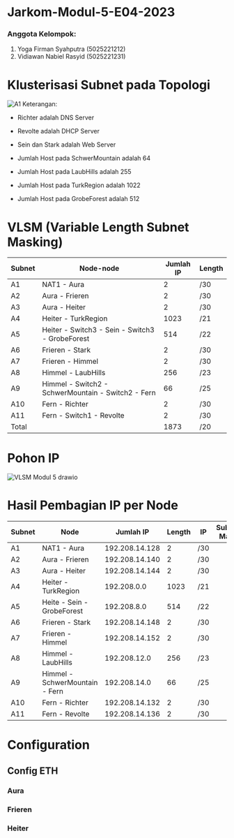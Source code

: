 # Jarkom-Modul-5-E04-2023

### Anggota Kelompok:
1. Yoga Firman Syahputra (5025221212)
2. Vidiawan Nabiel Rasyid (5025221231)


# Klusterisasi Subnet pada Topologi
![A1](https://github.com/yogs14/Jarkom-Modul-5-E04-2023/assets/121499055/029c8c69-40b7-4c46-b45c-365750db9245)
Keterangan:	
- Richter adalah DNS Server
* Revolte adalah DHCP Server
+ Sein dan Stark adalah Web Server
- Jumlah Host pada SchwerMountain adalah 64
* Jumlah Host pada LaubHills adalah 255
+ Jumlah Host pada TurkRegion adalah 1022
- Jumlah Host pada GrobeForest adalah 512

# VLSM (Variable Length Subnet Masking)

| Subnet | Node-node | Jumlah IP | Length | 
|------- | --------- | --------- | ------ |
| A1 | NAT1 - Aura | 2 | /30 |
| A2 | Aura - Frieren | 2 | /30 |
| A3 | Aura - Heiter | 2 | /30 |
| A4 | Heiter - TurkRegion | 1023 | /21 |
| A5 | Heiter - Switch3 - Sein - Switch3 - GrobeForest | 514 | /22 |
| A6 | Frieren - Stark | 2 | /30 |
| A7 | Frieren - Himmel | 2 | /30 |
| A8 | Himmel - LaubHills | 256 | /23 |
| A9 | Himmel - Switch2 - SchwerMountain - Switch2 - Fern | 66 | /25 |
| A10 | Fern - Richter | 2 | /30 |
| A11 | Fern - Switch1 - Revolte | 2 | /30 |
|   Total  |                          | 1873 | /20 |

# Pohon IP
![VLSM Modul 5 drawio](https://github.com/yogs14/Jarkom-Modul-5-E04-2023/assets/121499055/dc5636ad-e704-4dd6-9863-bd8baeae053f)

# Hasil Pembagian IP per Node
| Subnet | Node | Jumlah IP | Length | IP | Subnet Mask |
| ------ | ---- | --------- | ------ | -- | ----------- |
| A1 | NAT1 - Aura | 192.208.14.128 | 2 | /30 |
| A2 | Aura - Frieren | 192.208.14.140 | 2 | /30 |
| A3 | Aura - Heiter | 192.208.14.144 | 2 | /30 |
| A4 | Heiter - TurkRegion | 192.208.0.0 | 1023 | /21 |
| A5 | Heite - Sein - GrobeForest | 192.208.8.0 | 514 | /22 |
| A6 | Frieren - Stark | 192.208.14.148 | 2 | /30 |
| A7 | Frieren - Himmel | 192.208.14.152 | 2 | /30 |
| A8 | Himmel - LaubHills | 192.208.12.0 | 256 | /23 |
| A9 | Himmel - SchwerMountain - Fern | 192.208.14.0 | 66 | /25 |
| A10 | Fern - Richter | 192.208.14.132 | 2 | /30 |
| A11 | Fern - Revolte | 192.208.14.136 | 2 | /30 |

# Configuration
## Config ETH

### Aura
### Frieren
### Heiter

